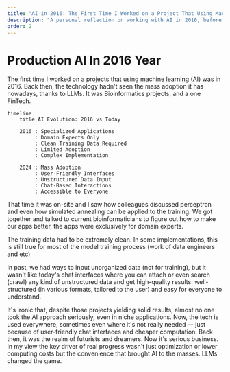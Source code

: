 ```yaml
---
title: "AI in 2016: The First Time I Worked on a Project That Using Machine Learning"
description: "A personal reflection on working with AI in 2016, before the LLM revolution. Exploring how AI has evolved from specialized applications to becoming accessible to everyone through user-friendly interfaces."
order: 2
---
```


# Production AI In 2016 Year

The first time I worked on a projects that using machine learning (AI) was in 2016. Back then, the technology hadn't seen the mass adoption it has nowadays, thanks to LLMs. It was Bioinformatics projects, and a one FinTech.

```mermaid
timeline
    title AI Evolution: 2016 vs Today
    
    2016 : Specialized Applications
         : Domain Experts Only
         : Clean Training Data Required
         : Limited Adoption
         : Complex Implementation
    
    2024 : Mass Adoption
         : User-Friendly Interfaces
         : Unstructured Data Input
         : Chat-Based Interactions
         : Accessible to Everyone
```

That time it was on-site and I saw how colleagues discussed perceptron and even how simulated annealing can be applied to the training. We got together and talked to current bioinformaticians to figure out how to make our apps better, the apps were exclusively for domain experts.

The training data had to be extremely clean. In some implementations, this is still true for most of the model training process (work of data engineers and etc)

In past, we had ways to input unorganized data (not for training), but it wasn't like today's chat interfaces where you can attach or even search (crawl) any kind of unstructured data and get high-quality results: well-structured (in various formats, tailored to the user) and easy for everyone to understand.

It's ironic that, despite those projects yielding solid results, almost no one took the AI approach seriously, even in niche applications. Now, the tech is used everywhere, sometimes even where it's not really needed — just because of user-friendly chat interfaces and cheaper computation. Back then, it was the realm of futurists and dreamers. Now it's serious business. In my view the key driver of real progress wasn't just optimization or lower computing costs but the convenience that brought AI to the masses. LLMs changed the game.
